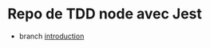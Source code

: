 # Repo de TDD node avec Jest

- branch [introduction](https://github.com/jonathan-francois/js-tdd/tree/introduction)
